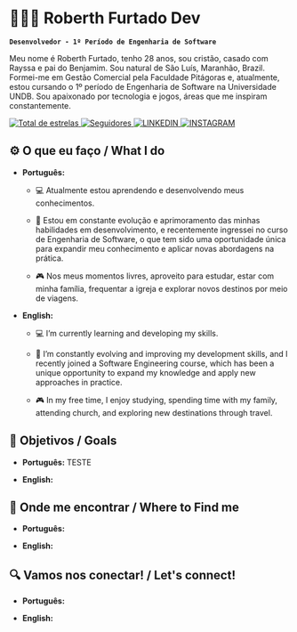 # 👨🏻‍💻 Roberth Furtado Dev

**`Desenvolvedor - 1º Período de Engenharia de Software`**

Meu nome é Roberth Furtado, tenho 28 anos, sou cristão, casado com Rayssa e pai do Benjamim. Sou natural de São Luís, Maranhão, Brazil. Formei-me em Gestão Comercial pela Faculdade Pitágoras e, atualmente, estou cursando o 1º período de Engenharia de Software na Universidade UNDB. Sou apaixonado por tecnologia e jogos, áreas que me inspiram constantemente.


<p align="left">
    <a href="https://github.com/RoberthFurtadoDev">
        <img 
            alt="Total de estrelas" 
            title="Total de estrelas GitHub" 
            src="https://custom-icon-badges.demolab.com/github/stars/adoDev?color=55960c&style=for-the-badge&labelColor=488207&logo=star&label=estrelas"
        />
    </a>
    <a href="https://github.com/RoberthFurtadoDev?tab=followers">
        <img 
            alt="Seguidores" 
            title="Me siga no GitHub" 
            src="https://custom-icon-badges.demolab.com/github/followers/RoberthFurtadoDev?color=236ad3&labelColor=1155ba&style=for-the-badge&logo=github&label=Seguidores&logoColor=white"
        />
    </a>
    <a href="https://www.linkedin.com/in/roberth-furtado-ferreira-de-oliveira-341146200/">
        <img 
            alt="LINKEDIN" 
            title="Me siga no LINKEDIN" 
            src=https://img.shields.io/badge/LinkedIn-0077B5?style=for-the-badge&logo=linkedin&logoColor=white
            />
    </a>
    <a href="https://www.instagram.com/_robertholi/">
        <img 
            alt="INSTAGRAM"
            title="Me siga no INSTAGRAM" 
            src=https://img.shields.io/badge/Instagram-E4405F?style=for-the-badge&logo=instagram&logoColor=white
             />
    </a>
</p>

## ⚙️ O que eu faço / What I do 
- **Português:**

  - 💻 Atualmente estou aprendendo e desenvolvendo meus conhecimentos.

  - 🌱 Estou em constante evolução e aprimoramento das minhas habilidades em desenvolvimento, e recentemente ingressei no curso de Engenharia de Software, o que tem sido uma oportunidade única para expandir meu conhecimento e aplicar novas abordagens na prática.

  - 🎮 Nos meus momentos livres, aproveito para estudar, estar com minha família, frequentar a igreja e explorar novos destinos por meio de viagens.

- **English:** 

    - 💻 I’m currently learning and developing my skills.

    - 🌱 I’m constantly evolving and improving my development skills, and I recently joined a Software Engineering course, which has been a unique opportunity to expand my knowledge and apply new approaches in practice.

    - 🎮 In my free time, I enjoy studying, spending time with my family, attending church, and exploring new destinations through travel.


## 💭 Objetivos / Goals
- **Português:**
TESTE

- **English:**


## 📍 Onde me encontrar / Where to Find me
- **Português:**


- **English:** 

## 🔍 Vamos nos conectar! / Let's connect!
- **Português:**


- **English:** 